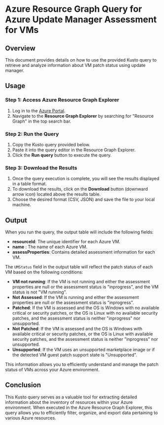# Azure Resource Graph Query for Azure Update Manager Assessment for VMs

## Overview

This document provides details on how to use the provided Kusto query to retrieve and analyze information about VM patch status using update manager.
## Usage

### Step 1: Access Azure Resource Graph Explorer

1. Log in to the [Azure Portal](https://portal.azure.com/).
2. Navigate to the **Resource Graph Explorer** by searching for "Resource Graph" in the top search bar.

### Step 2: Run the Query

1. Copy the Kusto query provided below.
2. Paste it into the query editor in the Resource Graph Explorer.
3. Click the **Run query** button to execute the query.

### Step 3: Download the Results

1. Once the query execution is complete, you will see the results displayed in a table format.
2. To download the results, click on the **Download** button (downward arrow icon) located above the results table.
3. Choose the desired format (CSV, JSON) and save the file to your local machine.
## Output

When you run the query, the output table will include the following fields:

- **resourceId**: The unique identifier for each Azure VM.
- **name** : The name of each Azure VM.
- **assessProperties**: Contains detailed assessment information for each VM.

The `UMStatus` field in the output table will reflect the patch status of each VM based on the following conditions:

- **VM not running**: If the VM is not running and either the assessment properties are null or the assessment status is "inprogress", and the VM status is not "VM running".
- **Not Assessed**: If the VM is running and either the assessment properties are null or the assessment status is "inprogress".
- **Patched**: If the VM is assessed and the OS is Windows with no available critical or security patches, or the OS is Linux with no available security patches, and the assessment status is neither "inprogress" nor unsupported.
- **Not Patched**: If the VM is assessed and the OS is Windows with available critical or security patches, or the OS is Linux with available security patches, and the assessment status is neither "inprogress" nor unsupported.
- **Unsupported**: If the VM uses an unsupported marketplace image or if the detected VM guest patch support state is "Unsupported".

This information allows you to efficiently understand and manage the patch status of VMs across your Azure environment.

## Conclusion

This Kusto query serves as a valuable tool for extracting detailed information about the inventory of resources within your Azure environment. When executed in the Azure Resource Graph Explorer, this query allows you to efficiently filter, organize, and export data pertaining to various Azure resources.




